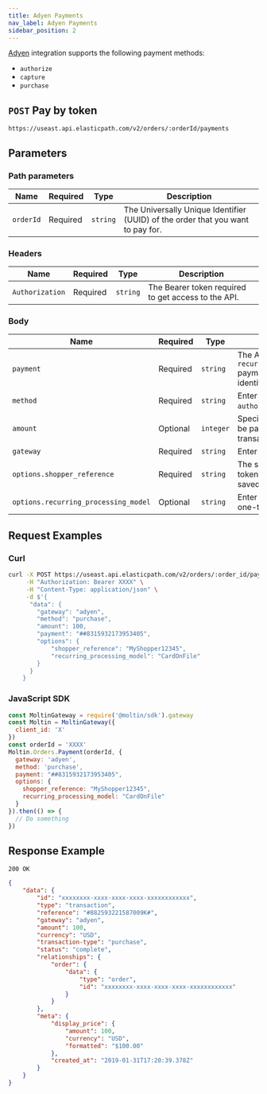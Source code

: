 ```yaml
---
title: Adyen Payments
nav_label: Adyen Payments
sidebar_position: 2
---
```


[Adyen](https://www.adyen.com) integration supports the following payment methods:

- `authorize`
- `capture`
- `purchase`

## `POST` Pay by token

```http
https://useast.api.elasticpath.com/v2/orders/:orderId/payments
```

## Parameters

### Path parameters

| Name | Required | Type | Description |
| --- | --- | --- | --- |
| `orderId` | Required | `string` | The Universally Unique Identifier (UUID) of the order that you want to pay for. |

### Headers

| Name | Required | Type | Description |
| --- | --- | --- | --- |
| `Authorization` | Required | `string` | The Bearer token required to get access to the API. |

### Body

| Name | Required | Type | Description |
| --- | --- | --- | --- |
| `payment` | Required | `string` | The Adyen `recurringDetailReference` payment method identifier. |
| `method` | Required | `string` | Enter `purchase` or `authorize`. |
| `amount` | Optional | `integer` | Specifies the amount to be paid for the transaction. |
| `gateway` | Required | `string` | Enter `adyen`. |
| `options.shopper_reference` | Required | `string` | The shopper reference token associated with the saved payment method. |
| `options.recurring_processing_model` | Optional | `string` | Enter `CardOnFile` for a one-time purchase. |


## Request Examples

### Curl

```bash
curl -X POST https://useast.api.elasticpath.com/v2/orders/:order_id/payments \
     -H "Authorization: Bearer XXXX" \
     -H "Content-Type: application/json" \
     -d $'{
      "data": {
        "gateway": "adyen",
        "method": "purchase",
        "amount": 100,
        "payment": "##8315932173953405",
        "options": {
			"shopper_reference": "MyShopper12345",
			"recurring_processing_model": "CardOnFile"
        }
      }
    }
```

### JavaScript SDK

```javascript
const MoltinGateway = require('@moltin/sdk').gateway
const Moltin = MoltinGateway({
  client_id: 'X'
})
const orderId = 'XXXX'
Moltin.Orders.Payment(orderId, {
  gateway: 'adyen',
  method: 'purchase',
  payment: "##8315932173953405",
  options: {
    shopper_reference: "MyShopper12345",
	recurring_processing_model: "CardOnFile"
  }
}).then(() => {
  // Do something
})
```

## Response Example

`200 OK`

```json
{
    "data": {
        "id": "xxxxxxxx-xxxx-xxxx-xxxx-xxxxxxxxxxxx",
        "type": "transaction",
        "reference": "#882593221587009K#",
        "gateway": "adyen",
        "amount": 100,
        "currency": "USD",
        "transaction-type": "purchase",
        "status": "complete",
        "relationships": {
            "order": {
                "data": {
                    "type": "order",
                    "id": "xxxxxxxx-xxxx-xxxx-xxxx-xxxxxxxxxxxx"
                }
            }
        },
        "meta": {
            "display_price": {
                "amount": 100,
                "currency": "USD",
                "formatted": "$100.00"
            },
            "created_at": "2019-01-31T17:20:39.378Z"
        }
    }
}
```
